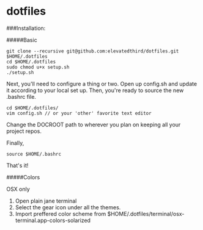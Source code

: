 dotfiles
========

###Installation:

#####Basic

    git clone --recursive git@github.com:elevatedthird/dotfiles.git $HOME/.dotfiles
    cd $HOME/.dotfiles
    sudo chmod u+x setup.sh
    ./setup.sh

Next, you'll need to configure a thing or two. Open up config.sh and update it according to your local set up. Then, you're ready to source the new .bashrc file.

    cd $HOME/.dotfiles/
    vim config.sh // or your 'other' favorite text editor

Change the DOCROOT path to wherever you plan on keeping all your project repos. 

Finally,

    source $HOME/.bashrc

That's it!

#####Colors

OSX only

  1. Open plain jane terminal
  1. Select the gear icon under all the themes.
  1. Import preffered color scheme from $HOME/.dotfiles/terminal/osx-terminal.app-colors-solarized
